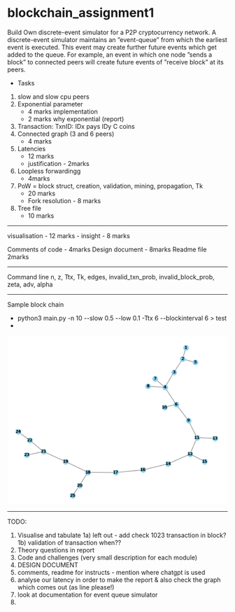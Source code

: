 # blockchain_assignment1
Build Own discrete-event simulator for a P2P cryptocurrency
network.
A discrete-event simulator maintains an ”event-queue” from which the earliest event is executed. This event may create further future events which get added to the queue. For example,
an event in which one node ”sends a block” to connected peers will create future events of ”receive block” at its peers.

- Tasks
1. slow and slow cpu peers
2. Exponential parameter
    - 4 marks implementation 
    - 2 marks why exponential (report)
3. Transaction: TxnID: IDx pays IDy C coins
4. Connected graph (3 and 6 peers)
    - 4 marks
5. Latencies
    - 12 marks
    - justification - 2marks
6. Loopless forwardingg
    - 4marks
7. PoW = block struct, creation, validation, mining, propagation, Tk
    - 20 marks
    - Fork resolution - 8 marks
8. Tree file
    - 10 marks

---
visualisation 
    - 12 marks
    - insight - 8 marks

Comments of code - 4marks
Design document - 8marks
Readme file 2marks

---
Command line
n, z, Ttx, Tk, edges,  invalid_txn_prob, invalid_block_prob, zeta, adv, alpha

---
Sample block chain
-  python3 main.py -n 10 --slow 0.5 --low 0.1 -Ttx 6 --blockinterval 6 > test
- 
![Alt text](Report/image.png)


----
TODO: 
1. Visualise and tabulate 
1a) left out - add check 1023 transaction in block?
1b) validation of transaction when??
2. Theory questions in report
3. Code and challenges (very small description for each module)
4. DESIGN DOCUMENT
5. comments, readme for instructs - mention where chatgpt is used
6. analyse our latency in order to make the report & also check the graph which comes out (as line please!)
7. look at documentation for event queue simulator
8. 

